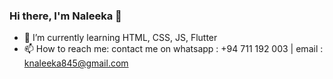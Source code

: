 ### Hi there, I'm Naleeka 👋
- 🌱 I’m currently learning HTML, CSS, JS, Flutter
- 📫 How to reach me: contact me on whatsapp : +94 711 192 003 | email : knaleeka845@gmail.com 
<!--
**Naleeka/Naleeka** is a ✨ _special_ ✨ repository because its `README.md` (this file) appears on your GitHub profile.

Here are some ideas to get you started:

- 🔭 I’m currently working on ...
- 🌱 I’m currently learning ...
- 👯 I’m looking to collaborate on ...
- 🤔 I’m looking for help with ...
- 💬 Ask me about ...
- 📫 How to reach me: ...
- 😄 Pronouns: ...
- ⚡ Fun fact: ...
-->
